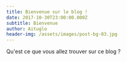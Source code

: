 ```yaml
---
title: Bienvenue sur le blog !
date: 2017-10-30T23:00:00.000Z
subtitle: Bienvenue
author: Aituglo
header-img: /assets/images/post-bg-03.jpg
---
```

Qu'est ce que vous allez trouver sur ce blog ?
